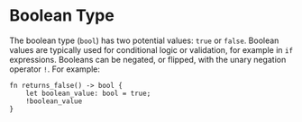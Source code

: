 # Boolean Type

The boolean type (`bool`) has two potential values: `true` or `false`. Boolean values are typically used for conditional logic or validation, for example in `if` expressions. Booleans can be negated, or flipped, with the unary negation operator `!`. For example:

```sway
fn returns_false() -> bool {
    let boolean_value: bool = true;
    !boolean_value
}
```
